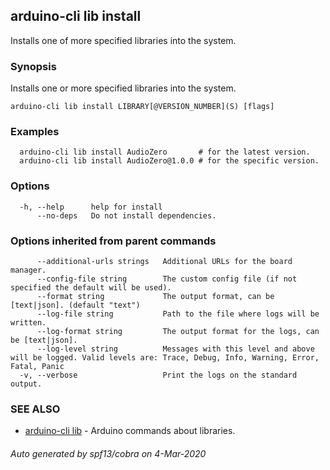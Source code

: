 ## arduino-cli lib install

Installs one of more specified libraries into the system.

### Synopsis

Installs one or more specified libraries into the system.

```
arduino-cli lib install LIBRARY[@VERSION_NUMBER](S) [flags]
```

### Examples

```
  arduino-cli lib install AudioZero       # for the latest version.
  arduino-cli lib install AudioZero@1.0.0 # for the specific version.
```

### Options

```
  -h, --help      help for install
      --no-deps   Do not install dependencies.
```

### Options inherited from parent commands

```
      --additional-urls strings   Additional URLs for the board manager.
      --config-file string        The custom config file (if not specified the default will be used).
      --format string             The output format, can be [text|json]. (default "text")
      --log-file string           Path to the file where logs will be written.
      --log-format string         The output format for the logs, can be [text|json].
      --log-level string          Messages with this level and above will be logged. Valid levels are: Trace, Debug, Info, Warning, Error, Fatal, Panic
  -v, --verbose                   Print the logs on the standard output.
```

### SEE ALSO

* [arduino-cli lib](arduino-cli_lib.md)	 - Arduino commands about libraries.

###### Auto generated by spf13/cobra on 4-Mar-2020
